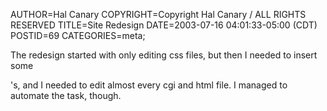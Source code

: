 AUTHOR=Hal Canary
COPYRIGHT=Copyright Hal Canary / ALL RIGHTS RESERVED
TITLE=Site Redesign
DATE=2003-07-16 04:01:33-05:00 (CDT)
POSTID=69
CATEGORIES=meta;

The redesign started with only editing css files, but then I needed to insert some <div>'s, and I needed to edit almost every cgi and html file. I managed to automate the task, though.
